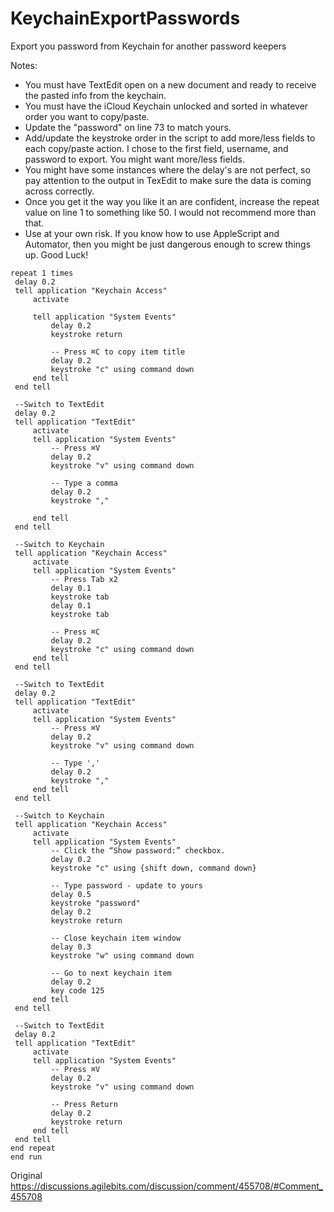 # KeychainExportPasswords
Export you password from Keychain for another password keepers

Notes:

- You must have TextEdit open on a new document and ready to receive the pasted info from the keychain.
- You must have the iCloud Keychain unlocked and sorted in whatever order you want to copy/paste.
- Update the "password" on line 73 to match yours.
- Add/update the keystroke order in the script to add more/less fields to each copy/paste action. I chose to the first field, username, and password to export. You might want more/less fields.
- You might have some instances where the delay's are not perfect, so pay attention to the output in TexEdit to make sure the data is coming across correctly.
- Once you get it the way you like it an are confident, increase the repeat value on line 1 to something like 50. I would not recommend more than that.
- Use at your own risk. If you know how to use AppleScript and Automator, then you might be just dangerous enough to screw things up. Good Luck!

```applescript
repeat 1 times
 delay 0.2
 tell application "Keychain Access"
     activate
     
     tell application "System Events"
         delay 0.2
         keystroke return
         
         -- Press ⌘C to copy item title
         delay 0.2
         keystroke "c" using command down
     end tell
 end tell
 
 --Switch to TextEdit
 delay 0.2
 tell application "TextEdit"
     activate
     tell application "System Events"
         -- Press ⌘V
         delay 0.2
         keystroke "v" using command down
         
         -- Type a comma
         delay 0.2
         keystroke ","
         
     end tell
 end tell
 
 --Switch to Keychain
 tell application "Keychain Access"
     activate
     tell application "System Events"
         -- Press Tab x2 
         delay 0.1
         keystroke tab
         delay 0.1
         keystroke tab
         
         -- Press ⌘C
         delay 0.2
         keystroke "c" using command down
     end tell
 end tell
 
 --Switch to TextEdit
 delay 0.2
 tell application "TextEdit"
     activate
     tell application "System Events"
         -- Press ⌘V
         delay 0.2
         keystroke "v" using command down
         
         -- Type ','
         delay 0.2
         keystroke ","
     end tell
 end tell
 
 --Switch to Keychain
 tell application "Keychain Access"
     activate
     tell application "System Events"
         -- Click the “Show password:” checkbox.
         delay 0.2
         keystroke "c" using {shift down, command down}
         
         -- Type password - update to yours
         delay 0.5
         keystroke "password"
         delay 0.2
         keystroke return
         
         -- Close keychain item window
         delay 0.3
         keystroke "w" using command down
         
         -- Go to next keychain item
         delay 0.2
         key code 125
     end tell
 end tell
 
 --Switch to TextEdit
 delay 0.2
 tell application "TextEdit"
     activate
     tell application "System Events"
         -- Press ⌘V
         delay 0.2
         keystroke "v" using command down
         
         -- Press Return
         delay 0.2
         keystroke return
     end tell
 end tell
end repeat
end run
```

Original https://discussions.agilebits.com/discussion/comment/455708/#Comment_455708
